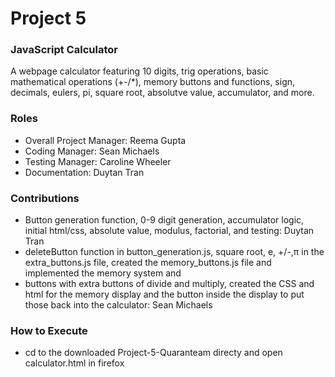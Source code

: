 # Project 5
### JavaScript Calculator
A webpage calculator featuring 10 digits, trig operations, basic mathematical operations (+-/*), memory buttons and functions, sign, decimals, eulers, pi, square root, absolutve value, accumulator, and more.

### Roles
* Overall Project Manager: Reema Gupta
* Coding Manager: Sean Michaels 
* Testing Manager: Caroline Wheeler 
* Documentation: Duytan Tran

### Contributions
* Button generation function, 0-9 digit generation, accumulator logic,  initial html/css, absolute value, modulus, factorial, and testing: Duytan Tran
* deleteButton function in button_generation.js, square root, e, +/-,π in the extra_buttons.js file, created the memory_buttons.js file and implemented the memory system and
* buttons with extra buttons of divide and multiply, created the CSS and html for the memory display and the button inside the display to put those back into the calculator: Sean Michaels

### How to Execute
* cd to the downloaded Project-5-Quaranteam directy and open calculator.html in firefox
